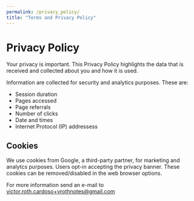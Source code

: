 ```yaml
---
permalink: /privacy_policy/
title: "Terms and Privacy Policy"
---
```


# Privacy Policy

Your privacy is important. This Privacy Policy highlights the data that is received and collected about you and how it is used.

Information are collected for security and analytics purposes. These are:
- Session duration
- Pages accessed
- Page referrals
- Number of clicks
- Date and times
- Internet Protocol (IP) addressess

## Cookies

We use cookies from Google, a third-party partner, for marketing and analytcs purposes. Users opt-in accepting the privacy banner.
These cookies can be removed/disabled in the web browser options.

For more information send an e-mail to victor.roth.cardoso+vrothnotes@gmail.com